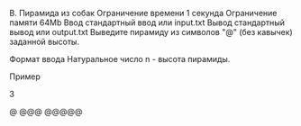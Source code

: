 B. Пирамида из собак
Ограничение времени	1 секунда
Ограничение памяти	64Mb
Ввод	стандартный ввод или input.txt
Вывод	стандартный вывод или output.txt
Выведите пирамиду из символов "@" (без кавычек) заданной высоты.

Формат ввода
Натуральное число n - высота пирамиды.

Пример

3

  @
 @@@
@@@@@